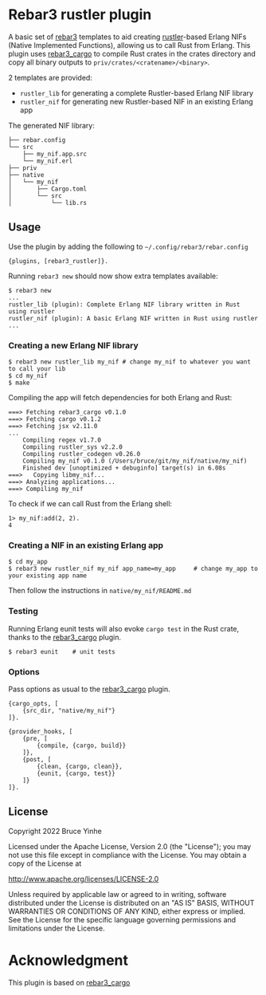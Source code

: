 # Rebar3 rustler plugin

A basic set of [rebar3](https://www.rebar3.org) templates to aid creating [rustler](https://github.com/rusterlium/rustler)-based Erlang NIFs (Native Implemented Functions), allowing us to call Rust from Erlang.
This plugin uses [rebar3_cargo](https://github.com/rusterlium/rebar3_cargo) to compile Rust crates in the crates directory and copy all binary outputs to `priv/crates/<cratename>/<binary>`.

2 templates are provided:

* `rustler_lib` for generating a complete Rustler-based Erlang NIF library
* `rustler_nif` for generating new Rustler-based NIF in an existing Erlang app

The generated NIF library:
```
├── rebar.config
└── src
    ├── my_nif.app.src
    └── my_nif.erl
├── priv
├── native
│   └── my_nif
│       ├── Cargo.toml
│       └── src
│           └── lib.rs
```

## Usage

Use the plugin by adding the following to `~/.config/rebar3/rebar.config`

    {plugins, [rebar3_rustler]}.


Running `rebar3 new` should now show extra templates available:

	$ rebar3 new
	...
    rustler_lib (plugin): Complete Erlang NIF library written in Rust using rustler
    rustler_nif (plugin): A basic Erlang NIF written in Rust using rustler
	...
### Creating a new Erlang NIF library

	$ rebar3 new rustler_lib my_nif # change my_nif to whatever you want to call your lib
	$ cd my_nif
	$ make

Compiling the app will fetch dependencies for both Erlang and Rust:

	===> Fetching rebar3_cargo v0.1.0
    ===> Fetching cargo v0.1.2
    ===> Fetching jsx v2.11.0
    ...
        Compiling regex v1.7.0
        Compiling rustler_sys v2.2.0
        Compiling rustler_codegen v0.26.0
        Compiling my_nif v0.1.0 (/Users/bruce/git/my_nif/native/my_nif)
        Finished dev [unoptimized + debuginfo] target(s) in 6.08s
    ===>   Copying libmy_nif...
    ===> Analyzing applications...
    ===> Compiling my_nif

To check if we can call Rust from the Erlang shell:

	1> my_nif:add(2, 2).
    4

### Creating a NIF in an existing Erlang app

    $ cd my_app                                         
    $ rebar3 new rustler_nif my_nif app_name=my_app     # change my_app to your existing app name

Then follow the instructions in `native/my_nif/README.md`

### Testing

Running Erlang eunit tests will also evoke `cargo test` in the Rust crate, thanks to the [rebar3_cargo](https://github.com/rusterlium/rebar3_cargo) plugin.

	$ rebar3 eunit    # unit tests

### Options 

Pass options as usual to the [rebar3_cargo](https://github.com/rusterlium/rebar3_cargo) plugin.

    {cargo_opts, [
        {src_dir, "native/my_nif"}
    ]}.

    {provider_hooks, [
        {pre, [
            {compile, {cargo, build}}
        ]},
        {post, [
            {clean, {cargo, clean}},
            {eunit, {cargo, test}}
        ]}
    ]}.

## License

Copyright 2022 Bruce Yinhe

Licensed under the Apache License, Version 2.0 (the "License");
you may not use this file except in compliance with the License.
You may obtain a copy of the License at

http://www.apache.org/licenses/LICENSE-2.0

Unless required by applicable law or agreed to in writing, software
distributed under the License is distributed on an "AS IS" BASIS,
WITHOUT WARRANTIES OR CONDITIONS OF ANY KIND, either express or implied.
See the License for the specific language governing permissions and
limitations under the License.


# Acknowledgment
This plugin is based on
[rebar3_cargo](https://github.com/rusterlium/rebar3_cargo)